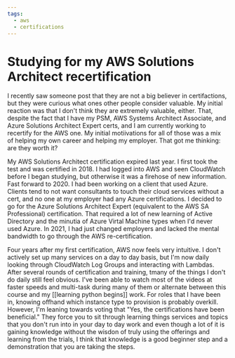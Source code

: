 ```yaml
---
tags:
  - aws
  - certifications
---
```



# Studying for my AWS Solutions Architect recertification

I recently saw someone post that they are not a big believer in certifactions, but they were curious what ones other people consider valuable. My initial reaction was that I don't think they are extremely valuable, either.  That, despite the fact that I have my PSM, AWS Systems Architect Associate, and Azure Solutions Architect Expert certs, and I am currently working to recertify for the AWS one.  My initial motiivations for all of those was a mix of helping my own career and helping my employer.  That got me thinking: are they worth it?

My AWS Solutions Architect certification expired last year. I first took the test and was certified in 2018. I had logged into AWS and seen CloudWatch before I began studying, but otherwise it was a firehose of new information. Fast forward to 2020. I had been working on a client that used Azure. Clients tend to not want consultants to touch their cloud services without a cert, and no one at my employer had any Azure certifications. I decided to go for the Azure Solutions Architect Expert (equivalent to the AWS SA Professional) certification. That required a lot of new learning of Active Directory and the minutia of Azure Virtal Machine types when I'd never used Azure. In 2021, I had just changed employers and lacked the mental bandwidth to go through the AWS re-certification. 

Four years after my first certification, AWS now feels very intuitive. I don't actively set up many services on a day to day basis, but I'm now daily looking through CloudWatch Log Groups and interacting with Lambdas. After several rounds of certification and training, tmany of the things I don't do daily still feel obvious. I've been able to watch most of the videos at faster speeds and multi-task during many of them or alternate between this course and my [[learning python begins]] work. For roles that I have been in, knowing offhand which instance type to provision is probably overkill.  However, I'm leaning towards voting that "Yes, the certifications have been beneficial."  They force you to sit through learning things services and topics that you don't run into in your day to day work and even though a lot of it is gaining knowledge without the wisdon of truly using the offerings and learning from the trials, I think that knowledge is a good beginner step and a demonstration that you are taking the steps.
